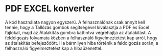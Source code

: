 # PDF EXCEL konverter
 A kód használata nagyon egyszerű. A felhasználónak csak annyit kell tennie, hogy a Tallózás gombok segítségével kiválasztja a PDF és Excel fájlokat, majd az Átalakítás gombra kattintva végrehajtja az átalakítást. A feldolgozás folyamata közben a felhasználó figyelmeztetést kap arról, hogy az átalakítás befejeződött. Ha bármilyen hiba történik a feldolgozás során, a felhasználó figyelmeztetést kap a hibaüzenettel.

